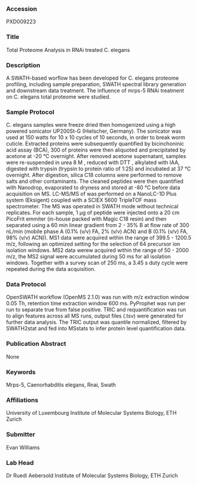 ### Accession
PXD009223

### Title
Total Proteome Analysis in RNAi treated C. elegans

### Description
A SWATH-based worflow has been developed for C. elegans proteome profiling, including sample preparation, SWATH spectral library generation and downstream data treatment. The influence of mrps-5 RNAi treatment on C. elegans total proteome were studied.

### Sample Protocol
C. elegans samples were freeze dried then homogenized using a high powered sonicator UP200St-G (Hielscher, Germany). The sonicator was used at 150 watts for 10 x 10 cycles of 10 seconds, in order to break worm cuticle. Extracted proteins were subsequently quantified by bicinchoninic acid assay (BCA), 300  of proteins were then aliquoted and precipitated by acetone at -20 °C overnight. After removed acetone supernatant, samples were re-suspended in urea 8 M , reduced with DTT , alkylated with IAA, digested with trypsin (trypsin to protein ratio of 1:25) and incubated at 37 °C overnight. After digestion, silica C18 columns were performed to remove salts and other contaminants. The cleaned peptides were then quantified with Nanodrop, evaporated to dryness and stored at -80 °C before data acquisition on MS.   LC-MS/MS of was performed on a NanoLC-1D Plus system (Eksigent) coupled with a SCIEX 5600 TripleTOF mass spectrometer. The MS was operated in SWATH mode without technical replicates. For each sample, 1 μg of peptide were injected onto a 20 cm PicoFrit emmiter (in-house packed with Magic C18 resin) and then separated using a 60 min linear gradient from 2 - 35% B at flow rate of 300 nL/min (mobile phase A (0.1% (v/v) FA, 2% (v/v) ACN) and B (0.1% (v/v) FA, 98% (v/v) ACN)). MS1 data were acquired within the range of 399.5 - 1200.5 m/z, following an optimized setting for the selection of 64 precursor ion isolation windows. MS2 data werew acquired within the range of 50 - 2000 m/z, the MS2 signal were accumulated during 50 ms for all isolation windows. Together with a survey scan of 250 ms, a 3.45 s duty cycle were repeated during the data acquisition.

### Data Protocol
OpenSWATH workflow (OpenMS 2.1.0) was run with m/z extraction window 0.05 Th, retention time extraction window 600 ms. PyProphet was run per run to separate true from false positive. TRIC and requantification was run to align features across all MS runs, output files (.tsv) were generated for further data analysis. The TRIC output was quantile normalized, filtered by SWATH2stat and fed into MSstats to infer protein level quantification data.

### Publication Abstract
None

### Keywords
Mrps-5, Caenorhabditis elegans, Rnai, Swath

### Affiliations
University of Luxembourg
Institute of Molecular Systems Biology, ETH Zurich

### Submitter
Evan Williams

### Lab Head
Dr Ruedi Aebersold
Institute of Molecular Systems Biology, ETH Zurich



